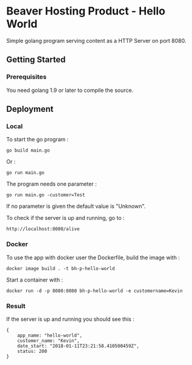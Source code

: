 # Beaver Hosting Product - Hello World

Simple golang program serving content as a HTTP Server on port 8080.

## Getting Started

### Prerequisites

You need golang 1.9 or later to compile the source.

## Deployment

### Local

To start the go program :

```
go build main.go
```

Or :

```
go run main.go
```

The program needs one parameter :

```
go run main.go -customer=Test
```

If no parameter is given the default value is "Unknown".

To check if the server is up and running, go to :

```
http://localhost:8080/alive
```

### Docker

To use the app with docker user the Dockerfile, build the image with :

```
docker image build . -t bh-p-hello-world
```

Start a container with :

```
docker run -d -p 8080:8080 bh-p-hello-world -e customername=Kevin
```

### Result

If the server is up and running you should see this :

```
{
    app_name: "hello-world",
    customer_name: "Kevin",
    date_start: "2018-01-11T23:21:58.410500459Z",
    status: 200
}
```

